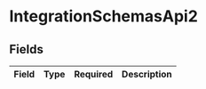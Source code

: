 # IntegrationSchemasApi2


## Fields

| Field       | Type        | Required    | Description |
| ----------- | ----------- | ----------- | ----------- |